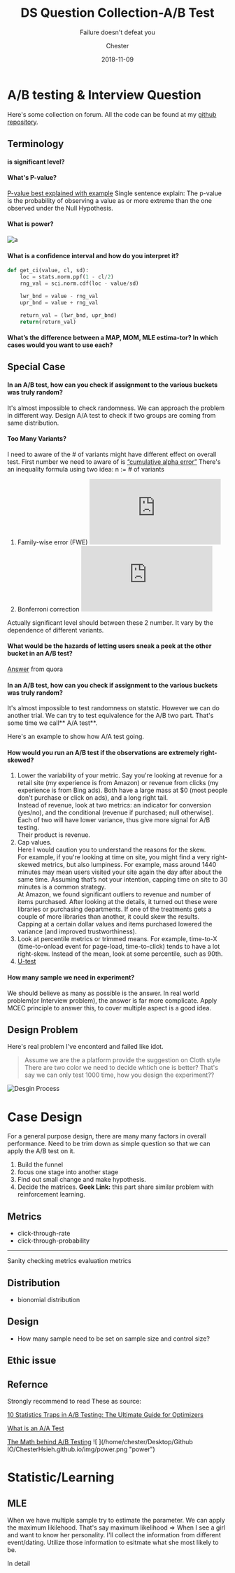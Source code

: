 ﻿---
layout:     post
title:      DS Question Collection-A/B Test
subtitle:   Failure doesn't defeat you
date:       2018-11-09
author:    Chester
header-img: img/failure.jpg
catalog: true
tags:
    Job
---


# A/B testing & Interview Question

Here's some collection on forum. All the code can be found at my [github repository](https://github.com/ChesterHsieh/DSTechNote). 

## Terminology



#### is significant level?
#### What's P-value?
[P-value best explained with example](https://onlinecourses.science.psu.edu/statprogram/reviews/statistical-concepts/hypothesis-testing/p-value-approach)
Single sentence explain:
The p-value is the probability of observing a value as or more extreme than the one observed under the Null Hypothesis.
#### What is power?

![a](/img/power.png)

#### What is a confidence interval and how do you interpret it?
```python
def get_ci(value, cl, sd):
    loc = stats.norm.ppf(1 - cl/2)
    rng_val = sci.norm.cdf(loc - value/sd)

    lwr_bnd = value - rng_val
    upr_bnd = value + rng_val 

    return_val = (lwr_bnd, upr_bnd)
    return(return_val)
```

#### What’s the difference between a MAP, MOM, MLE estima-tor? In which cases would you want to use each?



## Special Case
#### In an A/B test, how can you check if assignment to the various buckets was truly random?
It's almost impossible to check randomness. We can approach the problem in different way. Design A/A test to check if two groups are coming from same distribution.

#### Too Many Variants?
I need to aware of the # of variants might have different effect on overall test.
First number we need to aware of is [“cumulative alpha error”](http://web.pdx.edu/~newsomj/da1/ho_posthoc.pdf)
There's an inequality formula using two idea:
 n := # of variants
 1. Family-wise error (FWE)
 ![Formula](http://www.sciweavers.org/tex2img.php?eq=%20%20%20%5Calpha_%7BFWE%7D%20%20%3D%201%20-%281-%5Calpha_%7BEC%7D%29%5En&bc=White&fc=Black&im=jpg&fs=12&ff=arev&edit=0)
 3. Bonferroni correction
![Formula](http://www.sciweavers.org/tex2img.php?eq=%20%20%20%5Calpha_%7BB%7D%20%3D%20%20%20%20%5Calpha_%7BFWE%7D%2F%20n%20&bc=White&fc=Black&im=jpg&fs=12&ff=arev&edit=0)

Actually significant level should between these 2 number. It vary by the dependence of different variants.
 
#### What would be the hazards of letting users sneak a peek at the other bucket in an A/B test?
[Answer](https://www.quora.com/What-would-be-the-hazards-of-letting-users-sneak-a-peek-at-the-other-bucket-in-an-A-B-test) from quora


#### In an A/B test, how can you check if assignment to the various buckets was truly random?

It's almost impossible to test randomness on statstic. However we can do another trial. We can try to test equivalence for the A/B two part. That's some time we call** A/A test**.

Here's an example to show how A/A test going.


#### How would you run an A/B test if the observations are extremely right-skewed?

 1. Lower the variability of your metric.
 Say you're looking at revenue for a retail site (my experience is from Amazon) or revenue from clicks (my experience is from Bing ads). Both have a large mass at $0 (most people don't purchase or click on ads), and a long right tail.  
Instead of revenue, look at two metrics: an indicator for conversion (yes/no), and the conditional (revenue if purchased; null otherwise).  
Each of two will have lower variance, thus give more signal for A/B testing.  
Their product is revenue.
1.  Cap values.  
    Here I would caution you to understand the reasons for the skew.  
    For example, if you're looking at time on site, you might find a very right-skewed metrics, but also lumpiness. For example, mass around 1440 minutes may mean users visited your site again the day after about the same time. Assuming that’s not your intention, capping time on site to 30 minutes is a common strategy.  
    At Amazon, we found significant outliers to revenue and number of items purchased. After looking at the details, it turned out these were libraries or purchasing departments. If one of the treatments gets a couple of more libraries than another, it could skew the results.  
    Capping at a certain dollar values and items purchased lowered the variance (and improved trustworthiness).
2.  Look at percentile metrics or trimmed means. 
For example, time-to-X (time-to-onload event for page-load, time-to-click) tends to have a lot right-skew. Instead of the mean, look at some percentile, such as 90th.
3. [U-test](https://www.youtube.com/watch?v=nRAAAp1Bgnw)

#### How many sample we need in experiment?
We should believe as many  as possible is the answer. In real world problem(or Interview problem), the answer is far more complicate. Apply MCEC principle to answer this, to cover multiple aspect is a good idea.


## Design Problem
Here's real problem I've enconterd and failed like idot. 
> Assume we are the a platform provide the suggestion on Cloth style 
> There are two color we need to decide whtich one is better?
> That's say we can only test 1000 time, how you design the experiment??

![Desgin Process](https://conversionxl.com/wp-content/uploads/2016/06/1.png)







# Case Design
For a general purpose design, there are many many factors in overall performance. Need to be trim down as simple question so that we can apply the A/B test on it.
1. Build the funnel
2. focus one stage into another stage
3. Find out small change and make hypothesis. 
4. Decide the matrices.
**Geek Link:** this part share similar problem with reinforcement learning.

## Metrics
- click-through-rate
- click-through-probability
-----
Sanity checking metrics
evaluation metrics

## Distribution
- bionomial distribution

## Design 
- How many sample need to be set on sample size and control size?
## Ethic issue


## Refernce

Strongly recommend to read These as source:

[10 Statistics Traps in A/B Testing: The Ultimate Guide for Optimizers](https://conversionxl.com/blog/testing-statistics-mistakes/)

[What is an A/A Test](https://conversionsciences.com/blog/aa-test-gives-you-confidence/)

[The Math behind A/B Testing](https://towardsdatascience.com/the-math-behind-a-b-testing-with-example-code-part-1-of-2-7be752e1d06f)
![ ](/home/chester/Desktop/Github IO/ChesterHsieh.github.io/img/power.png  "power")


# Statistic/Learning
## MLE
When we have multiple sample try to estimate the parameter. We can apply the maximum likilehood. That's say maximum likelihood => When I see a girl and want to know her personality. I'll collect the information from different event/dating. Utilize those information to esitmate what she most likely to be.

In detail 

<!--stackedit_data:
eyJoaXN0b3J5IjpbLTE3NDkwNzgwNjgsLTQ4NDMyMjc2NCw0OD
AzMTEyMDcsLTE0NjY0ODI2NjUsLTEyOTQ1MzE0NDAsLTczMzA5
OTc1OCwxMjU5ODI2NTI0LC03MTM0ODQyMDgsLTE2NDk0NjcyMz
QsMTcxODI0ODM3LDY1NzM1NjUzMF19
-->
